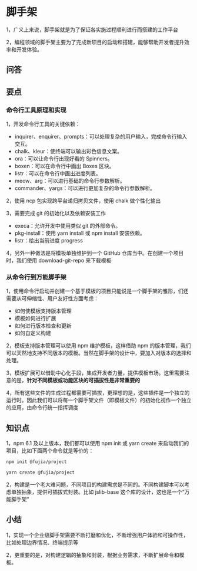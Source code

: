 # 脚手架

1，⼴义上来说，脚手架就是为了保证各实施过程顺利进行而搭建的工作平台

2，编程领域的脚⼿架主要为了完成新项⽬的启动和搭建，能够帮助开发者提升效率和开发体验。

## 问答

## 要点

### 命令⾏⼯具原理和实现

1，开发命令⾏⼯具的关键依赖：

- inquirer、enquirer、prompts：可以处理复杂的⽤户输⼊，完成命令⾏输⼊交互。
- chalk、kleur：使终端可以输出彩⾊信息⽂案。
- ora：可以让命令⾏出现好看的 Spinners。
- boxen：可以在命令⾏中画出 Boxes 区块。
- listr：可以在命令⾏中画出进度列表。
- meow、arg：可以进⾏基础的命令⾏参数解析。
- commander、yargs：可以进⾏更加复杂的命令⾏参数解析。

2，使⽤ ncp 包实现跨平台递归拷⻉⽂件，使⽤ chalk 做个性化输出

3，需要完成 git 的初始化以及依赖安装⼯作

- execa：允许开发中使⽤类似 git 的外部命令。
- pkg-install：使⽤ yarn install 或 npm install 安装依赖。
- listr：给出当前进度 progress

4，另外⼀种做法是将模板单独维护到⼀个 GitHub 仓库当中。在创建⼀个项⽬时，我们使⽤ download-git-repo 来下载模板

### 从命令⾏到万能脚⼿架

1，使⽤命令⾏启动并创建⼀个基于模板的项⽬只能说是⼀个脚⼿架的雏形，们还需要从可伸缩性、⽤户友好性⽅⾯考虑：

- 如何使模板⽀持版本管理
- 模板如何进⾏扩展
- 如何进⾏版本检查和更新
- 如何⾃定义构建

2，模板⽀持版本管理可以使⽤ npm 维护模板，这样借助 npm 的版本管理，我们可以天然地⽀持不同版本的模板。当然在脚⼿架的设计中，要加⼊对版本的选择和处理。

3，模板扩展可以借助中⼼化⼿段，集成开发者⼒量，提供模板市场。这⾥需要注意的是，**针对不同模板或功能区块的可插拔性是⾮常重要的**

4，所有这些⽂件的⽣成过程都需要可插拔，更理想的是，这些插件是⼀个独⽴的运⾏时。因此我们可以将每⼀个脚⼿架⽂件（即模板⽂件）的初始化视作⼀个独⽴的应⽤，由命令⾏统⼀指挥调度

## 知识点

1，npm 6.1 及以上版本，我们都可以使⽤ npm init 或 yarn create 来启动我们的项⽬，⽐如下⾯两个命令就是等价的：

```sh
npm init @fujia/project

yarn create @fujia/project
```

2，构建是⼀个⽼⼤难问题，不同项⽬的构建需求是不同的。不同构建脚本可以考虑单独抽象，提供可插拔式封装。⽐如 jslib-base 这个库的设计，这也是⼀个“万能脚⼿架”

## 小结

1，实现⼀个企业级脚⼿架需要不断打磨和优化，不断增强⽤户体验和可操作性，⽐如处理边界情况、终端提示等

2，更重要的是，对构建逻辑的抽象和封装，根据业务需求，不断扩展命令和模板。
